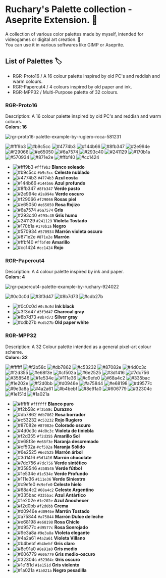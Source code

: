 # Ruchary's Palette collection - Aseprite Extension. :art:
A collection of various color palettes made by myself, intended for videogames or digital art creation. :mate:  
You can use it in various softwares like GIMP or Aseprite.

## List of Palettes 🏷️
* RGR-Proto16 / A 16 colour palette inspired by old PC's and reddish and warm colours. 
* RGR-Papercut4 / 4 colours inspired by old paper and ink.
* RGR-MPP32 / Multi-Purpose palette of 32 colours.

### RGR-Proto16  
Description: A 16 colour palette inspired by old PC's and reddish and warm colours.  
**Colors: 16**

![rgr-proto16-palette-example-by-rugiero-roca-581231](https://github.com/user-attachments/assets/1a261f91-5151-4938-94b3-a497161894d2)

![#fff9b3](https://placehold.co/15x15/fff9b3/fff9b3.png) ![#b9c5cc](https://placehold.co/15x15/b9c5cc/b9c5cc.png) ![#4774b3](https://placehold.co/15x15/4774b3/4774b3.png) ![#144b66](https://placehold.co/15x15/144b66/144b66.png) ![#8fb347](https://placehold.co/15x15/8fb347/8fb347.png) ![#2e994e](https://placehold.co/15x15/2e994e/2e994e.png) ![#f29066](https://placehold.co/15x15/f29066/f29066.png) ![#e65050](https://placehold.co/15x15/e65050/e65050.png) ![#6a7574](https://placehold.co/15x15/6a7574/6a7574.png) ![#293c40](https://placehold.co/15x15/293c40/293c40.png) ![#241129](https://placehold.co/15x15/241129/241129.png) ![#170b1a](https://placehold.co/15x15/170b1a/170b1a.png) ![#570934](https://placehold.co/15x15/570934/570934.png) ![#871e2e](https://placehold.co/15x15/871e2e/871e2e.png) ![#ffbf40](https://placehold.co/15x15/ffbf40/ffbf40.png) ![#cc1424](https://placehold.co/15x15/cc1424/cc1424.png)

* ![#fff9b3](https://placehold.co/15x15/fff9b3/fff9b3.png) `#fff9b3`	**Blanco soleado**
* ![#b9c5cc](https://placehold.co/15x15/b9c5cc/b9c5cc.png) `#b9c5cc`	**Celeste nublado**
* ![#4774b3](https://placehold.co/15x15/4774b3/4774b3.png) `#4774b3`	**Azul costa**
* ![#144b66](https://placehold.co/15x15/144b66/144b66.png) `#144b66`	**Azul profundo**
* ![#8fb347](https://placehold.co/15x15/8fb347/8fb347.png) `#8fb347`	**Verde pasto**
* ![#2e994e](https://placehold.co/15x15/2e994e/2e994e.png) `#2e994e`	**Verde oscuro**
* ![#f29066](https://placehold.co/15x15/f29066/f29066.png) `#f29066`	**Rosas piel**
* ![#e65050](https://placehold.co/15x15/e65050/e65050.png) `#e65050`	**Rosa Rojizo**
* ![#6a7574](https://placehold.co/15x15/6a7574/6a7574.png) `#6a7574`	**Gris**
* ![#293c40](https://placehold.co/15x15/293c40/293c40.png) `#293c40`	**Gris humo**
* ![#241129](https://placehold.co/15x15/241129/241129.png) `#241129`	**Violeta Tostado**
* ![#170b1a](https://placehold.co/15x15/170b1a/170b1a.png) `#170b1a`	**Negro**
* ![#570934](https://placehold.co/15x15/570934/570934.png) `#570934`	**Marrón violeta oscuro**
* ![#871e2e](https://placehold.co/15x15/871e2e/871e2e.png) `#871e2e`	**Marrón**
* ![#ffbf40](https://placehold.co/15x15/ffbf40/ffbf40.png) `#ffbf40`	**Amarillo**
* ![#cc1424](https://placehold.co/15x15/cc1424/cc1424.png) `#cc1424`	**Rojo**

### RGR-Papercut4
Description: A 4 colour palette inspired by ink and paper.  
**Colors: 4**  

![rgr-papercut4-palette-example-by-ruchary-924022](https://github.com/user-attachments/assets/f9d8ce86-2b2d-460b-b8b3-77b4faefeb5f)

![#0c0c0d](https://placehold.co/15x15/0c0c0d/0c0c0d.png) ![#3f3d47](https://placehold.co/15x15/3f3d47/3f3d47.png) ![#8b7d73](https://placehold.co/15x15/8b7d73/8b7d73.png) ![#cdb27b](https://placehold.co/15x15/cdb27b/cdb27b.png)

* ![#0c0c0d](https://placehold.co/15x15/0c0c0d/0c0c0d.png) `#0c0c0d`	**Ink black**
* ![#3f3d47](https://placehold.co/15x15/3f3d47/3f3d47.png) `#3f3d47`	**Charcoal gray**
* ![#8b7d73](https://placehold.co/15x15/8b7d73/8b7d73.png) `#8b7d73`	**Silver gray**
* ![#cdb27b](https://placehold.co/15x15/cdb27b/cdb27b.png) `#cdb27b`	**Old paper white**

### RGR-MPP32
Description: A 32 Colour palette intended as a general pixel-art colour scheme.  
**Colors: 32**  

![#ffffff](https://placehold.co/15x15/ffffff/ffffff.png) ![#f2b58c](https://placehold.co/15x15/f2b58c/f2b58c.png) ![#db7862](https://placehold.co/15x15/db7862/db7862.png) ![#c53232](https://placehold.co/15x15/c53232/c53232.png) ![#87082e](https://placehold.co/15x15/87082e/87082e.png) ![#4d0c3c](https://placehold.co/15x15/4d0c3c/4d0c3c.png) ![#f2d355](https://placehold.co/15x15/f2d355/f2d355.png) ![#e68f3e](https://placehold.co/15x15/e68f3e/e68f3e.png) ![#cf502a](https://placehold.co/15x15/cf502a/cf502a.png) ![#6e2525](https://placehold.co/15x15/6e2525/6e2525.png) ![#3d1416](https://placehold.co/15x15/3d1416/3d1416.png) ![#7dc756](https://placehold.co/15x15/7dc756/7dc756.png) ![#358546](https://placehold.co/15x15/358546/358546.png) ![#1e534e](https://placehold.co/15x15/1e534e/1e534e.png) ![#111e36](https://placehold.co/15x15/111e36/111e36.png) ![#c9efe0](https://placehold.co/15x15/c9efe0/c9efe0.png) ![#68a4c2](https://placehold.co/15x15/68a4c2/68a4c2.png) ![#335bac](https://placehold.co/15x15/335bac/335bac.png) ![#1e202e](https://placehold.co/15x15/1e202e/1e202e.png) ![#f2d0bb](https://placehold.co/15x15/f2d0bb/f2d0bb.png) ![#d0946e](https://placehold.co/15x15/d0946e/d0946e.png) ![#a75844](https://placehold.co/15x15/a75844/a75844.png) ![#e68198](https://placehold.co/15x15/e68198/e68198.png) ![#d9577c](https://placehold.co/15x15/d9577c/d9577c.png) ![#9e3a8a](https://placehold.co/15x15/9e3a8a/9e3a8a.png) ![#4a2a61](https://placehold.co/15x15/4a2a61/4a2a61.png) ![#b4bebf](https://placehold.co/15x15/b4bebf/b4bebf.png) ![#8e91a0](https://placehold.co/15x15/8e91a0/8e91a0.png) ![#606779](https://placehold.co/15x15/606779/606779.png) ![#32304c](https://placehold.co/15x15/32304c/32304c.png) ![#1e151d](https://placehold.co/15x15/1e151d/1e151d.png) ![#1a021a](https://placehold.co/15x15/1a021a/1a021a.png)

* ![#ffffff](https://placehold.co/15x15/ffffff/ffffff.png) `#ffffff`	**Blanco puro**
* ![#f2b58c](https://placehold.co/15x15/f2b58c/f2b58c.png) `#f2b58c`	**Durazno**
* ![#db7862](https://placehold.co/15x15/db7862/db7862.png) `#db7862`	**Rosa borrador**
* ![#c53232](https://placehold.co/15x15/c53232/c53232.png) `#c53232`	**Rojo Rugiero**
* ![#87082e](https://placehold.co/15x15/87082e/87082e.png) `#87082e`	**Colorado oscuro**
* ![#4d0c3c](https://placehold.co/15x15/4d0c3c/4d0c3c.png) `#4d0c3c`	**Violeta de tiniebla**
* ![#f2d355](https://placehold.co/15x15/f2d355/f2d355.png) `#f2d355`	**Amarillo Sol**
* ![#e68f3e](https://placehold.co/15x15/e68f3e/e68f3e.png) `#e68f3e`	**Naranja descremado**
* ![#cf502a](https://placehold.co/15x15/cf502a/cf502a.png) `#cf502a`	**Naranja Sólido**
* ![#6e2525](https://placehold.co/15x15/6e2525/6e2525.png) `#6e2525`	**Marrón árbol**
* ![#3d1416](https://placehold.co/15x15/3d1416/3d1416.png) `#3d1416`	**Marrón chocolate**
* ![#7dc756](https://placehold.co/15x15/7dc756/7dc756.png) `#7dc756`	**Verde sintético**
* ![#358546](https://placehold.co/15x15/358546/358546.png) `#358546`	**Verde fútbol**
* ![#1e534e](https://placehold.co/15x15/1e534e/1e534e.png) `#1e534e`	**Verde Profundo**
* ![#111e36](https://placehold.co/15x15/111e36/111e36.png) `#111e36`	**Verde Siniestro**
* ![#c9efe0](https://placehold.co/15x15/c9efe0/c9efe0.png) `#c9efe0`	**Celeste hielo**
* ![#68a4c2](https://placehold.co/15x15/68a4c2/68a4c2.png) `#68a4c2`	**Celeste Argentino**
* ![#335bac](https://placehold.co/15x15/335bac/335bac.png) `#335bac`	**Azul Antártico**
* ![#1e202e](https://placehold.co/15x15/1e202e/1e202e.png) `#1e202e`	**Azul Anochecer**
* ![#f2d0bb](https://placehold.co/15x15/f2d0bb/f2d0bb.png) `#f2d0bb`	**Crema**
* ![#d0946e](https://placehold.co/15x15/d0946e/d0946e.png) `#d0946e`	**Marrón Tostado**
* ![#a75844](https://placehold.co/15x15/a75844/a75844.png) `#a75844`	**Marrón Dulce de leche**
* ![#e68198](https://placehold.co/15x15/e68198/e68198.png) `#e68198`	**Rosa Chicle**
* ![#d9577c](https://placehold.co/15x15/d9577c/d9577c.png) `#d9577c`	**Rosa Sonrojado**
* ![#9e3a8a](https://placehold.co/15x15/9e3a8a/9e3a8a.png) `#9e3a8a`	**Violeta elegante**
* ![#4a2a61](https://placehold.co/15x15/4a2a61/4a2a61.png) `#4a2a61`	**Violeta Villano**
* ![#b4bebf](https://placehold.co/15x15/b4bebf/b4bebf.png) `#b4bebf`	**Gris claro**
* ![#8e91a0](https://placehold.co/15x15/8e91a0/8e91a0.png) `#8e91a0`	**Gris medio**
* ![#606779](https://placehold.co/15x15/606779/606779.png) `#606779`	**Gris medio-oscuro**
* ![#32304c](https://placehold.co/15x15/32304c/32304c.png) `#32304c`	**Gris oscuro**
* ![#1e151d](https://placehold.co/15x15/1e151d/1e151d.png) `#1e151d`	**Gris violento**
* ![#1a021a](https://placehold.co/15x15/1a021a/1a021a.png) `#1a021a`	**Negro pesadilla**
